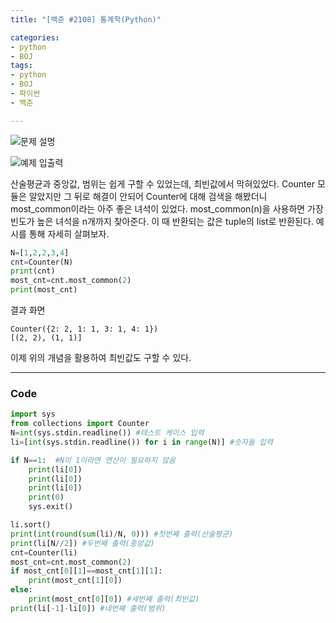 ```yaml
---
title: "[백준 #2108] 통계학(Python)"

categories:
- python
- BOJ
tags:
- python
- BOJ
- 파이썬
- 백준

---
```


![문제 설명](https://pdache.github.io/assets/images/BOJ/1.png)

![예제 입출력](https://pdache.github.io/assets/images/BOJ/2.png)

산술평균과 중앙값, 범위는 쉽게 구할 수 있었는데, 최빈값에서 막혀있었다.
Counter 모듈은 알았지만 그 뒤로 해결이 안되어 Counter에 대해 검색을 해봤더니 most_common이라는 아주 좋은 녀석이 있었다. most_common(n)을 사용하면 가장 빈도가 높은 녀석을 n개까지 찾아준다. 이 때 반환되는 값은 tuple의 list로 반환된다. 예시를 통해 자세히 살펴보자.
```python
N=[1,2,2,3,4]
cnt=Counter(N)
print(cnt)
most_cnt=cnt.most_common(2)
print(most_cnt)
```
결과 화면
```
Counter({2: 2, 1: 1, 3: 1, 4: 1})
[(2, 2), (1, 1)]
```

이제 위의 개념을 활용하여 최빈값도 구할 수 있다.

---
### Code
``` python
import sys
from collections import Counter
N=int(sys.stdin.readline()) #테스트 케이스 입력
li=[int(sys.stdin.readline()) for i in range(N)] #숫자들 입력

if N==1:  #N이 1이라면 연산이 필요하지 않음
    print(li[0])
    print(li[0])
    print(li[0])
    print(0)
    sys.exit()

li.sort()
print(int(round(sum(li)/N, 0))) #첫번째 출력(산술평균)
print(li[N//2]) #두번째 출력(중앙값)
cnt=Counter(li)
most_cnt=cnt.most_common(2)
if most_cnt[0][1]==most_cnt[1][1]:
    print(most_cnt[1][0])
else:
    print(most_cnt[0][0]) #세번째 출력(최빈값)
print(li[-1]-li[0]) #네번째 출력(범위)

```
